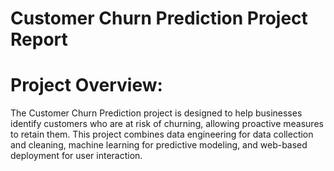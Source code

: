 
# Customer Churn Prediction Project Report

# Project Overview:

The Customer Churn Prediction project is designed to help businesses identify customers who are at risk of churning, allowing proactive measures to retain them. This project combines data engineering for data collection and cleaning, machine learning for predictive modeling, and web-based deployment for user interaction.

